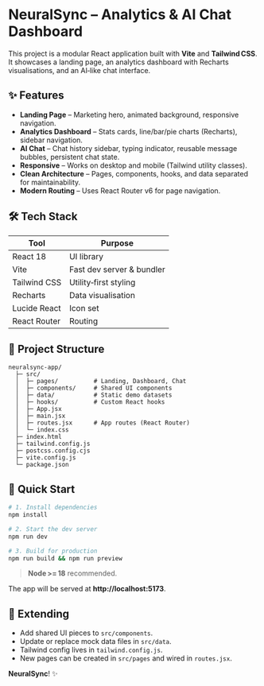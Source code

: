 # NeuralSync – Analytics & AI Chat Dashboard

This project is a modular React application built with **Vite** and **Tailwind CSS**.  
It showcases a landing page, an analytics dashboard with Recharts visualisations, and an AI‑like chat interface.

## ✨ Features
- **Landing Page** – Marketing hero, animated background, responsive navigation.
- **Analytics Dashboard** – Stats cards, line/bar/pie charts (Recharts), sidebar navigation.
- **AI Chat** – Chat history sidebar, typing indicator, reusable message bubbles, persistent chat state.
- **Responsive** – Works on desktop and mobile (Tailwind utility classes).
- **Clean Architecture** – Pages, components, hooks, and data separated for maintainability.
- **Modern Routing** – Uses React Router v6 for page navigation.

## 🛠️ Tech Stack
| Tool           | Purpose                  |
|----------------|-------------------------|
| React 18       | UI library              |
| Vite           | Fast dev server & bundler|
| Tailwind CSS   | Utility‑first styling   |
| Recharts       | Data visualisation      |
| Lucide React   | Icon set                |
| React Router   | Routing                 |

## 📂 Project Structure
```
neuralsync-app/
  ├─ src/
  │  ├─ pages/          # Landing, Dashboard, Chat
  │  ├─ components/     # Shared UI components
  │  ├─ data/           # Static demo datasets
  │  ├─ hooks/          # Custom React hooks
  │  ├─ App.jsx
  │  ├─ main.jsx
  │  ├─ routes.jsx      # App routes (React Router)
  │  └─ index.css
  ├─ index.html
  ├─ tailwind.config.js
  ├─ postcss.config.cjs
  ├─ vite.config.js
  └─ package.json
```

## 🚀 Quick Start

```bash
# 1. Install dependencies
npm install

# 2. Start the dev server
npm run dev

# 3. Build for production
npm run build && npm run preview
```

> **Node >= 18** recommended.

The app will be served at **http://localhost:5173**.

## 📖 Extending

- Add shared UI pieces to `src/components`.
- Update or replace mock data files in `src/data`.
- Tailwind config lives in `tailwind.config.js`.
- New pages can be created in `src/pages` and wired in `routes.jsx`.

 **NeuralSync**! ✨
